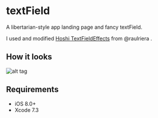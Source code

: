# textField

A libertarian-style app landing page and fancy textField.

I used and modified <a href="https://github.com/raulriera/TextFieldEffects">Hoshi TextFieldEffects</a> from @raulriera .

## How it looks

![alt tag](https://cloud.githubusercontent.com/assets/10540496/24723730/3260c2cc-1a7b-11e7-9f69-7ca16dadd615.gif?v=4&s=200)

## Requirements

- iOS 8.0+
- Xcode 7.3
